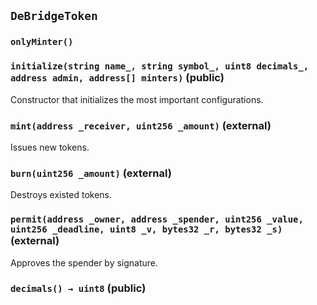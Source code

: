 ## `DeBridgeToken`





### `onlyMinter()`






### `initialize(string name_, string symbol_, uint8 decimals_, address admin, address[] minters)` (public)



Constructor that initializes the most important configurations.


### `mint(address _receiver, uint256 _amount)` (external)



Issues new tokens.


### `burn(uint256 _amount)` (external)



Destroys existed tokens.


### `permit(address _owner, address _spender, uint256 _value, uint256 _deadline, uint8 _v, bytes32 _r, bytes32 _s)` (external)



Approves the spender by signature.


### `decimals() → uint8` (public)








